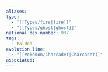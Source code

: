 ```yaml
---
aliases: 
type:
  - "[[Types/fire|fire]]"
  - "[[Types/ghost|ghost]]"
national dex number: 937
tags:
  - Paldea
evolution line:
  - "[[Pokémon/Charcadet|Charcadet]]"
associated: 
---
```

